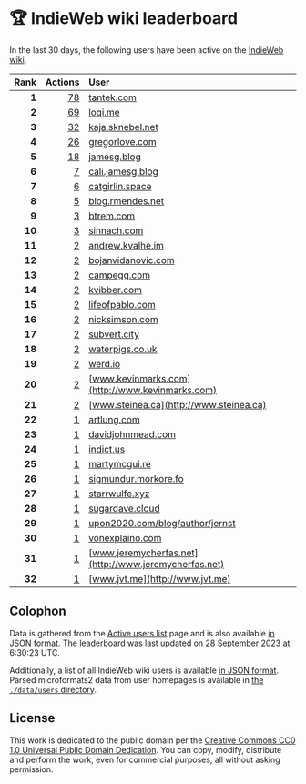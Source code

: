 # 🏆 IndieWeb wiki leaderboard

In the last 30 days, the following users have been active on the [IndieWeb wiki](https://indieweb.org).

| Rank | Actions | User |
|-----:|--------:|:-----|
| **1** | [78](https://indieweb.org/Special:Contributions/Tantek.com) | [tantek.com](http://tantek.com) |
| **2** | [69](https://indieweb.org/Special:Contributions/Loqi.me) | [loqi.me](http://loqi.me) |
| **3** | [32](https://indieweb.org/Special:Contributions/Kaja.sknebel.net) | [kaja.sknebel.net](http://kaja.sknebel.net) |
| **4** | [26](https://indieweb.org/Special:Contributions/Gregorlove.com) | [gregorlove.com](http://gregorlove.com) |
| **5** | [18](https://indieweb.org/Special:Contributions/Jamesg.blog) | [jamesg.blog](http://jamesg.blog) |
| **6** | [7](https://indieweb.org/Special:Contributions/Cali.jamesg.blog) | [cali.jamesg.blog](http://cali.jamesg.blog) |
| **7** | [6](https://indieweb.org/Special:Contributions/Catgirlin.space) | [catgirlin.space](http://catgirlin.space) |
| **8** | [5](https://indieweb.org/Special:Contributions/Blog.rmendes.net) | [blog.rmendes.net](http://blog.rmendes.net) |
| **9** | [3](https://indieweb.org/Special:Contributions/Btrem.com) | [btrem.com](http://btrem.com) |
| **10** | [3](https://indieweb.org/Special:Contributions/Sinnach.com) | [sinnach.com](http://sinnach.com) |
| **11** | [2](https://indieweb.org/Special:Contributions/Andrew.kvalhe.im) | [andrew.kvalhe.im](http://andrew.kvalhe.im) |
| **12** | [2](https://indieweb.org/Special:Contributions/Bojanvidanovic.com) | [bojanvidanovic.com](http://bojanvidanovic.com) |
| **13** | [2](https://indieweb.org/Special:Contributions/Campegg.com) | [campegg.com](http://campegg.com) |
| **14** | [2](https://indieweb.org/Special:Contributions/Kvibber.com) | [kvibber.com](http://kvibber.com) |
| **15** | [2](https://indieweb.org/Special:Contributions/Lifeofpablo.com) | [lifeofpablo.com](http://lifeofpablo.com) |
| **16** | [2](https://indieweb.org/Special:Contributions/Nicksimson.com) | [nicksimson.com](http://nicksimson.com) |
| **17** | [2](https://indieweb.org/Special:Contributions/Subvert.city) | [subvert.city](http://subvert.city) |
| **18** | [2](https://indieweb.org/Special:Contributions/Waterpigs.co.uk) | [waterpigs.co.uk](http://waterpigs.co.uk) |
| **19** | [2](https://indieweb.org/Special:Contributions/Werd.io) | [werd.io](http://werd.io) |
| **20** | [2](https://indieweb.org/Special:Contributions/Www.kevinmarks.com) | [www.kevinmarks.com](http://www.kevinmarks.com) |
| **21** | [2](https://indieweb.org/Special:Contributions/Www.steinea.ca) | [www.steinea.ca](http://www.steinea.ca) |
| **22** | [1](https://indieweb.org/Special:Contributions/Artlung.com) | [artlung.com](http://artlung.com) |
| **23** | [1](https://indieweb.org/Special:Contributions/Davidjohnmead.com) | [davidjohnmead.com](http://davidjohnmead.com) |
| **24** | [1](https://indieweb.org/Special:Contributions/Indict.us) | [indict.us](http://indict.us) |
| **25** | [1](https://indieweb.org/Special:Contributions/Martymcgui.re) | [martymcgui.re](http://martymcgui.re) |
| **26** | [1](https://indieweb.org/Special:Contributions/Sigmundur.morkore.fo) | [sigmundur.morkore.fo](http://sigmundur.morkore.fo) |
| **27** | [1](https://indieweb.org/Special:Contributions/Starrwulfe.xyz) | [starrwulfe.xyz](http://starrwulfe.xyz) |
| **28** | [1](https://indieweb.org/Special:Contributions/Sugardave.cloud) | [sugardave.cloud](http://sugardave.cloud) |
| **29** | [1](https://indieweb.org/Special:Contributions/Upon2020.com_blog_author_jernst) | [upon2020.com/blog/author/jernst](http://upon2020.com/blog/author/jernst) |
| **30** | [1](https://indieweb.org/Special:Contributions/Vonexplaino.com) | [vonexplaino.com](http://vonexplaino.com) |
| **31** | [1](https://indieweb.org/Special:Contributions/Www.jeremycherfas.net) | [www.jeremycherfas.net](http://www.jeremycherfas.net) |
| **32** | [1](https://indieweb.org/Special:Contributions/Www.jvt.me) | [www.jvt.me](http://www.jvt.me) |


## Colophon

Data is gathered from the [Active users list](https://indieweb.org/Special:ActiveUsers) page and is also available [in JSON format](https://github.com/jgarber623/indieweb-wiki-leaderboard/blob/main/data/leaderboard.json). The leaderboard was last updated on 28 September 2023 at 6:30:23 UTC.

Additionally, a list of all IndieWeb wiki users is available [in JSON format](https://github.com/jgarber623/indieweb-wiki-leaderboard/blob/main/data/users.json). Parsed microformats2 data from user homepages is available in [the `./data/users` directory](https://github.com/jgarber623/indieweb-wiki-leaderboard/blob/main/data/users).

## License

This work is dedicated to the public domain per the [Creative Commons CC0 1.0 Universal Public Domain Dedication](https://creativecommons.org/publicdomain/zero/1.0/). You can copy, modify, distribute and perform the work, even for commercial purposes, all without asking permission.
